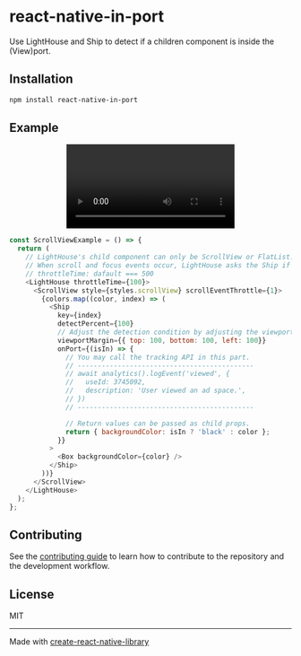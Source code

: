 # react-native-in-port

Use LightHouse and Ship to detect if a children component is inside the (View)port.

## Installation

```sh
npm install react-native-in-port
```

## Example

<div align="center">
  <video src="https://user-images.githubusercontent.com/75321423/233711305-2c144676-641c-49c3-97ec-0705dd04195a.mov"></video>
</div>

```js
const ScrollViewExample = () => {
  return (
    // LightHouse's child component can only be ScrollView or FlatList.
    // When scroll and focus events occur, LightHouse asks the Ship if it is within a (view)port.
    // throttleTime: dafault === 500
    <LightHouse throttleTime={100}>
      <ScrollView style={styles.scrollView} scrollEventThrottle={1}>
        {colors.map((color, index) => (
          <Ship
            key={index}
            detectPercent={100}
            // Adjust the detection condition by adjusting the viewport area.
            viewportMargin={{ top: 100, bottom: 100, left: 100}}
            onPort={(isIn) => {
              // You may call the tracking API in this part.
              // --------------------------------------------
              // await analytics().logEvent('viewed', {
              //   useId: 3745092,
              //   description: 'User viewed an ad space.',
              // })
              // --------------------------------------------

              // Return values can be passed as child props.
              return { backgroundColor: isIn ? 'black' : color };
            }}
          >
            <Box backgroundColor={color} />
          </Ship>
        ))}
      </ScrollView>
    </LightHouse>
  );
};
```
## Contributing

See the [contributing guide](CONTRIBUTING.md) to learn how to contribute to the repository and the development workflow.

## License

MIT

---

Made with [create-react-native-library](https://github.com/callstack/react-native-builder-bob)
